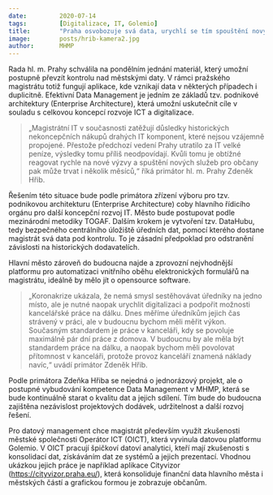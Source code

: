 ```yaml
---
date:         2020-07-14
tags:         [Digitalizace, IT, Golemio]
title:        "Praha osvobozuje svá data, urychlí se tím spouštění nových aplikací"
image: 	      posts/hrib-kamera2.jpg
author:       MHMP
---
```


Rada hl. m. Prahy schválila na pondělním jednání materiál, který umožní postupně převzít kontrolu nad městskými daty. V rámci pražského magistrátu totiž fungují aplikace, kde vznikají data v některých případech i duplicitně. Efektivní Data Management je jedním ze základů tzv. podnikové architektury (Enterprise Architecture), která umožní uskutečnit cíle v souladu s celkovou koncepcí rozvoje ICT a digitalizace. 

> „Magistrátní IT v současnosti zatěžují důsledky historických nekoncepčních nákupů drahých IT komponent, které nejsou vzájemně propojené. Přestože předchozí vedení Prahy utratilo za IT velké peníze, výsledky tomu příliš neodpovídají. Kvůli tomu je obtížné reagovat rychle na nové výzvy a spuštění nových služeb pro občany pak může trvat i několik měsíců,“ říká primátor hl. m. Prahy Zdeněk Hřib.

Řešením této situace bude podle primátora zřízení výboru pro tzv. podnikovou architekturu (Enterprise Architecture) coby hlavního řídicího orgánu pro další koncepční rozvoj IT. Město bude postupovat podle mezinárodní metodiky TOGAF. Dalším krokem je vytvoření tzv. DataHubu, tedy bezpečného centrálního úložiště úředních dat, pomocí kterého dostane magistrát svá data pod kontrolu. To je zásadní předpoklad pro odstranění závislosti na historických dodavatelích.

Hlavní město zároveň do budoucna najde a zprovozní nejvhodnější platformu pro automatizaci vnitřního oběhu elektronických formulářů na magistrátu, ideálně by mělo jít o opensource software.

> „Koronakrize ukázala, že nemá smysl sestěhovávat úředníky na jedno místo, ale je nutné naopak urychlit digitalizaci a podpořit možnosti kancelářské práce na dálku. Dnes měříme úředníkům jejich čas strávený v práci, ale v budoucnu bychom měli měřit výkon. Současným standardem je práce v kanceláři, kdy se povoluje maximálně pár dní práce z domova. V budoucnu by ale měla být standardem práce na dálku, a naopak bychom měli povolovat přítomnost v kanceláři, protože provoz kanceláří znamená náklady navíc,“ uvádí primátor Zdeněk Hřib.

Podle primátora Zdeňka Hřiba se nejedná o jednorázový projekt, ale o postupné vybudování kompetence Data Management v MHMP, která se bude kontinuálně starat o kvalitu dat a jejich sdílení. Tím bude do budoucna zajištěna nezávislost projektových dodávek, udržitelnost a další rozvoj řešení.

Pro datový management chce magistrát především využít zkušenosti městské společnosti Operátor ICT (OICT), která vyvinula datovou platformu Golemio. V OICT pracují špičkoví datoví analytici, kteří mají zkušenosti s konsolidací dat, získáváním dat ze systémů a jejich prezentací. Vhodnou ukázkou jejich práce je například aplikace Cityvizor (<https://cityvizor.praha.eu/>), která konsoliduje finanční data hlavního města i městských částí a grafickou formou je zobrazuje občanům.
